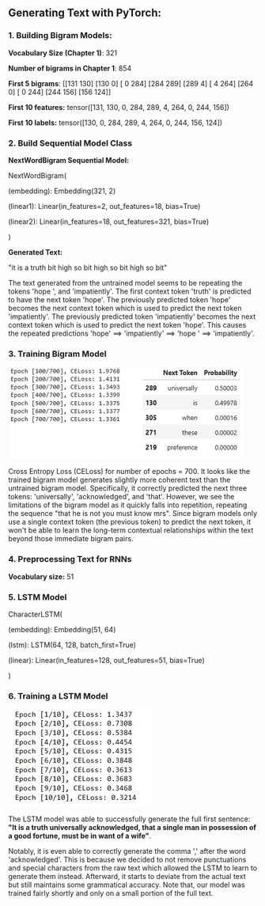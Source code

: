 ## Generating Text with PyTorch:

### 1. Building Bigram Models: 

**Vocabulary Size (Chapter 1)**: 321

**Number of bigrams in Chapter 1**: 854

**First 5 bigrams**: 
 [[131 130]
 [130   0]
 [  0 284]
 [284 289]
 [289   4]
 [  4 264]
 [264   0]
 [  0 244]
 [244 156]
 [156 124]]         

**First 10 features:** tensor([131, 130,   0, 284, 289,   4, 264,   0, 244, 156])

**First 10 labels:** tensor([130,   0, 284, 289,   4, 264,   0, 244, 156, 124])      

          
### 2. Build Sequential Model Class       

**NextWordBigram Sequential Model:**      

NextWordBigram(

  (embedding): Embedding(321, 2)
  
  (linear1): Linear(in_features=2, out_features=18, bias=True)
  
  (linear2): Linear(in_features=18, out_features=321, bias=True)

)   
  
**Generated Text:**

"it is a truth bit high so bit high so bit high so bit" 

The text generated from the untrained model seems to be repeating the tokens 'hope ', and 'impatiently'. The first context token 'truth' is predicted to have the next token 'hope'. The previously predicted token 'hope' becomes the next context token which is used to predict the next token 'impatiently'. The previously predicted token 'impatiently' becomes the next context token which is used to predict the next token 'hope'. This causes the repeated predictions 'hope' ==> 'impatiently' ==> 'hope ' ==> 'impatiently'.

### 3. Training Bigram Model
![ALT TEXT](https://github.com/SaifurRR/NLP-Large-Language-Models/blob/main/Generating%20Text%20with%20PyTorch/epoch_prob.jpg)

Cross Entropy Loss (CELoss) for number of epochs = 700. It looks like the trained bigram model generates slightly more coherent text than the untrained bigram model. Specifically, it correctly predicted the next three tokens: 'universally', 'acknowledged', and 'that'. However, we see the limitations of the bigram model as it quickly falls into repetition, repeating the sequence "that he is not you must know mrs". Since bigram models only use a single context token (the previous token) to predict the next token, it won't be able to learn the long-term contextual relationships within the text beyond those immediate bigram pairs.


### 4. Preprocessing Text for RNNs

**Vocabulary size:** 51

### 5. LSTM Model

CharacterLSTM(

  (embedding): Embedding(51, 64)

  (lstm): LSTM(64, 128, batch_first=True)
  
  (linear): Linear(in_features=128, out_features=51, bias=True)

)

### 6. Training a LSTM Model

![ALT TEXT](https://github.com/SaifurRR/NLP-Large-Language-Models/blob/main/Generating%20Text%20with%20PyTorch/epoch_LSTM.jpeg)

The LSTM model was able to successfully generate the full first sentence: **"It is a truth universally acknowledged, that a single man in possession of a good fortune, must be in want of a wife"**. 

Notably, it is even able to correctly generate the comma ',' after the word 'acknowledged'. This is because we decided to not remove punctuations and special characters from the raw text which allowed the LSTM to learn to generate them instead. Afterward, it starts to deviate from the actual text but still maintains some grammatical accuracy. Note that, our model was trained fairly shortly and only on a small portion of the full text.
